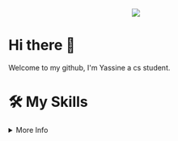 <h1 align="center">
 <img src="https://user-images.githubusercontent.com/49686277/109705521-4e6b1300-7bb1-11eb-8380-48681240721a.png" />
</h1>

# Hi there 👋
<p> Welcome to my github, I'm Yassine a cs student. </p>

# 🛠️ My Skills
<details>
  <summary>More Info</summary>

 
  ### Programing Language & Technologies :
   ```Python3, HTML5, CSS3, Bootstrap5```
 
   <span><img src="https://cdn.jsdelivr.net/gh/devicons/devicon@latest/icons/python/python-original.svg" width="30px"></span>&nbsp;
   <span> <img src= "https://cdn.worldvectorlogo.com/logos/html-1.svg" width="30px"><span>&nbsp;
   <span> <img src= "https://cdn.worldvectorlogo.com/logos/css-3.svg" width="30px"><span>&nbsp;
   <span> <img src= "https://cdn.worldvectorlogo.com/logos/bootstrap-5-1.svg" width="30px"><span>&nbsp;


  ### Frameworks:
   ```Flask```
        
   <span> <img src="https://cdn.jsdelivr.net/gh/devicons/devicon@latest/icons/flask/flask-original.svg" width="30px"></span>&nbsp;
 
    
  ### Modules & Library:
   ```Numpy, Pandas, Request, Turtle, Tkinter, Selenium Web Driver, ```
    
   <span> <img src="https://cdn.worldvectorlogo.com/logos/numpy-1.svg" width="30px"> </span>&nbsp;


  ### Databases:
   ```MySQL, PostgreSQL, SQLite```
    
   <span><img src="https://cdn.jsdelivr.net/gh/devicons/devicon@latest/icons/mysql/mysql-original.svg" width="30px"></span>&nbsp;
   <span><img src="https://cdn.jsdelivr.net/gh/devicons/devicon@latest/icons/postgresql/postgresql-original.svg" width="30px"></span>&nbsp;
   <span><img src="https://cdn.jsdelivr.net/gh/devicons/devicon@latest/icons/sqlite/sqlite-original.svg" width="30px"></span>&nbsp;


  ### Tools:
   ```Git, Tableau, Postman, Vscode, PyCharm, Power-Bi```
    
   <span> <img src="https://cdn.jsdelivr.net/gh/devicons/devicon@latest/icons/git/git-plain.svg" width="30px"></span>&nbsp;
   <span> <img src="https://cdn.worldvectorlogo.com/logos/tableau-software.svg" width="30px"></span>&nbsp;
   <span> <img src="https://avatars.githubusercontent.com/u/10251060?s=200&v=4" width="30px"></span>&nbsp;
   <span> <img src="https://cdn.jsdelivr.net/gh/devicons/devicon/icons/vscode/vscode-original.svg" width="30px"></span>&nbsp;
   <span> <img src="https://upload.wikimedia.org/wikipedia/commons/1/1d/PyCharm_Icon.svg" width="30px"></span>&nbsp;
   <span> <img src= "https://cdn.worldvectorlogo.com/logos/power-bi.svg" width="30px"><span>&nbsp;

</details>

